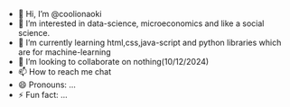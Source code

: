 - 👋 Hi, I’m @coolionaoki
- 👀 I’m interested in data-science, microeconomics and like a social science.
- 🌱 I’m currently learning html,css,java-script and python libraries which are for machine-learning
- 💞️ I’m looking to collaborate on nothing(10/12/2024)
- 📫 How to reach me chat
- 😄 Pronouns: ...
- ⚡ Fun fact: ...

<!---
coolionaoki/coolionaoki is a ✨ special ✨ repository because its `README.md` (this file) appears on your GitHub profile.
You can click the Preview link to take a look at your changes.
--->
